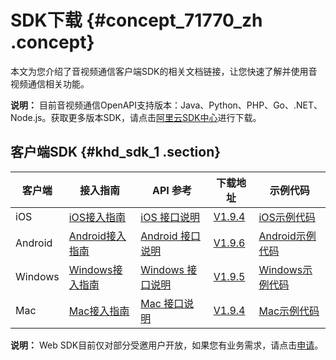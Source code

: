 # SDK下载 {#concept_71770_zh .concept}

本文为您介绍了音视频通信客户端SDK的相关文档链接，让您快速了解并使用音视频通信相关功能。

**说明：** 目前音视频通信OpenAPI支持版本：Java、Python、PHP、Go、.NET、Node.js。获取更多版本SDK，请点击[阿里云SDK中心](https://developer.aliyun.com/tools/sdk)进行下载。

## 客户端SDK {#khd_sdk_1 .section}

|客户端|接入指南|API 参考|下载地址|示例代码|
|---|----|------|----|----|
|iOS|[iOS接入指南](https://helpcdn.aliyun.com/document_detail/74888.html)|[iOS 接口说明](https://helpcdn.aliyun.com/document_detail/109088.html)|[V1.9.4](http://docs-aliyun.cn-hangzhou.oss.aliyun-inc.com/assets/attach/71770/cn_zh/1557133422426/AliRTCSdk_1.9.4.1903211.zip)|[iOS示例代码](http://docs-aliyun.cn-hangzhou.oss.aliyun-inc.com/assets/attach/71770/cn_zh/1557133502362/RtcSample.zip)|
|Android|[Android接入指南](https://helpcdn.aliyun.com/document_detail/74930.html)|[Android 接口说明](https://helpcdn.aliyun.com/document_detail/109082.html)|[V1.9.6](http://docs-aliyun.cn-hangzhou.oss.aliyun-inc.com/assets/attach/71770/cn_zh/1557133658948/AliRTCSdk_1.9.6.1904093.zip)|[Android示例代码](http://docs-aliyun.cn-hangzhou.oss.aliyun-inc.com/assets/attach/71770/cn_zh/1557133693999/RtcSample.zip)|
|Windows|[Windows接入指南](https://helpcdn.aliyun.com/document_detail/74881.html)|[Windows 接口说明](https://helpcdn.aliyun.com/document_detail/109125.html)|[V1.9.5](http://docs-aliyun.cn-hangzhou.oss.aliyun-inc.com/assets/attach/71770/cn_zh/1557133771261/AliRTCSdk_1.9.5.1904021.zip)|[Windows示例代码](http://docs-aliyun.cn-hangzhou.oss.aliyun-inc.com/assets/attach/71770/cn_zh/1557133795451/RtcSample.zip)|
|Mac|[Mac接入指南](https://helpcdn.aliyun.com/document_detail/75023.html)|[Mac 接口说明](https://helpcdn.aliyun.com/document_detail/109116.html)|[V1.9.4](http://docs-aliyun.cn-hangzhou.oss.aliyun-inc.com/assets/attach/71770/cn_zh/1557133834538/AliRTCSdk_1.9.4.1903211.zip)|[Mac示例代码](http://docs-aliyun.cn-hangzhou.oss.aliyun-inc.com/assets/attach/71770/cn_zh/1557133853823/RtcSample.zip)|

**说明：** Web SDK目前仅对部分受邀用户开放，如果您有业务需求，请点击[申请](https://page.aliyun.com/form/act878195301/index.htm)。


